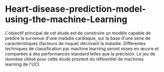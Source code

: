 # Heart-disease-prediction-model-using-the-machine-Learning
L'objectif principal de cet étude est de construire un modèle capable de prédire la survenue
d'une maladie cardiaque, sur la base d'une série de caractéristiques (facteurs de risque)
décrivant la maladie. Différentes techniques de classification par machine learning seront mises
en œuvre et comparées à des performances standard telles que la précision. Le jeu de données
utilisé pour cette étude provient du référentiel de machines learning de l'UCI.
